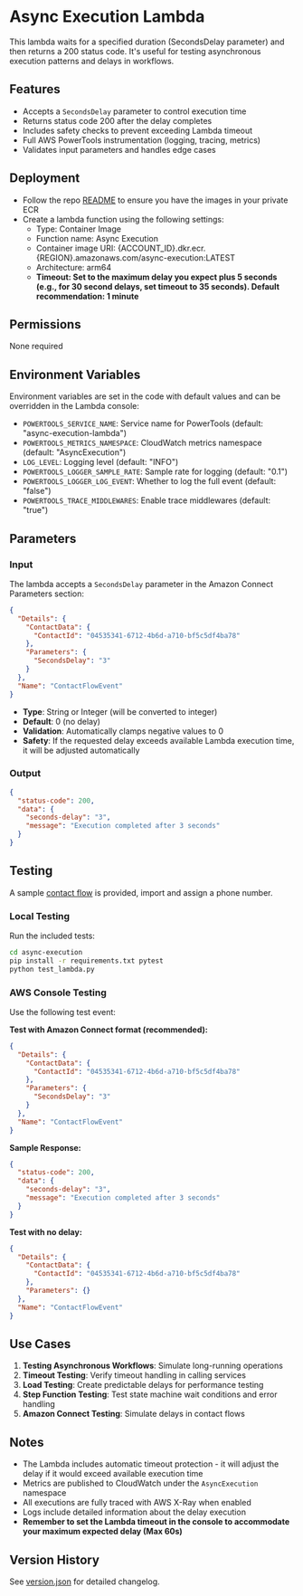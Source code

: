 # Async Execution Lambda

This lambda waits for a specified duration (SecondsDelay parameter) and then returns a 200 status code. It's useful for testing asynchronous execution patterns and delays in workflows.

## Features

- Accepts a `SecondsDelay` parameter to control execution time
- Returns status code 200 after the delay completes
- Includes safety checks to prevent exceeding Lambda timeout
- Full AWS PowerTools instrumentation (logging, tracing, metrics)
- Validates input parameters and handles edge cases

## Deployment

- Follow the repo [README](../README.md) to ensure you have the images in your private ECR
- Create a lambda function using the following settings:
  - Type: Container Image 
  - Function name: Async Execution
  - Container image URI: {ACCOUNT_ID}.dkr.ecr.{REGION}.amazonaws.com/async-execution:LATEST
  - Architecture: arm64
  - **Timeout: Set to the maximum delay you expect plus 5 seconds (e.g., for 30 second delays, set timeout to 35 seconds). Default recommendation: 1 minute**

## Permissions

None required

## Environment Variables

Environment variables are set in the code with default values and can be overridden in the Lambda console:

- `POWERTOOLS_SERVICE_NAME`: Service name for PowerTools (default: "async-execution-lambda")
- `POWERTOOLS_METRICS_NAMESPACE`: CloudWatch metrics namespace (default: "AsyncExecution")
- `LOG_LEVEL`: Logging level (default: "INFO")
- `POWERTOOLS_LOGGER_SAMPLE_RATE`: Sample rate for logging (default: "0.1")
- `POWERTOOLS_LOGGER_LOG_EVENT`: Whether to log the full event (default: "false")
- `POWERTOOLS_TRACE_MIDDLEWARES`: Enable trace middlewares (default: "true")

## Parameters

### Input

The lambda accepts a `SecondsDelay` parameter in the Amazon Connect Parameters section:

```json
{
  "Details": {
    "ContactData": {
      "ContactId": "04535341-6712-4b6d-a710-bf5c5df4ba78"
    },
    "Parameters": {
      "SecondsDelay": "3"
    }
  },
  "Name": "ContactFlowEvent"
}
```

- **Type**: String or Integer (will be converted to integer)
- **Default**: 0 (no delay)
- **Validation**: Automatically clamps negative values to 0
- **Safety**: If the requested delay exceeds available Lambda execution time, it will be adjusted automatically

### Output

```json
{
  "status-code": 200,
  "data": {
    "seconds-delay": "3",
    "message": "Execution completed after 3 seconds"
  }
}
```

## Testing

A sample [contact flow](./contact-flow/AsyncExecution.json) is provided, import and assign a phone number.

### Local Testing

Run the included tests:

```bash
cd async-execution
pip install -r requirements.txt pytest
python test_lambda.py
```

### AWS Console Testing

Use the following test event:

**Test with Amazon Connect format (recommended):**
```json
{
  "Details": {
    "ContactData": {
      "ContactId": "04535341-6712-4b6d-a710-bf5c5df4ba78"
    },
    "Parameters": {
      "SecondsDelay": "3"
    }
  },
  "Name": "ContactFlowEvent"
}
```

**Sample Response:**
```json
{
  "status-code": 200,
  "data": {
    "seconds-delay": "3",
    "message": "Execution completed after 3 seconds"
  }
}
```

**Test with no delay:**
```json
{
  "Details": {
    "ContactData": {
      "ContactId": "04535341-6712-4b6d-a710-bf5c5df4ba78"
    },
    "Parameters": {}
  },
  "Name": "ContactFlowEvent"
}
```

## Use Cases

1. **Testing Asynchronous Workflows**: Simulate long-running operations
2. **Timeout Testing**: Verify timeout handling in calling services
3. **Load Testing**: Create predictable delays for performance testing
4. **Step Function Testing**: Test state machine wait conditions and error handling
5. **Amazon Connect Testing**: Simulate delays in contact flows

## Notes

- The Lambda includes automatic timeout protection - it will adjust the delay if it would exceed available execution time
- Metrics are published to CloudWatch under the `AsyncExecution` namespace
- All executions are fully traced with AWS X-Ray when enabled
- Logs include detailed information about the delay execution
- **Remember to set the Lambda timeout in the console to accommodate your maximum expected delay (Max 60s)**

## Version History

See [version.json](version.json) for detailed changelog.
